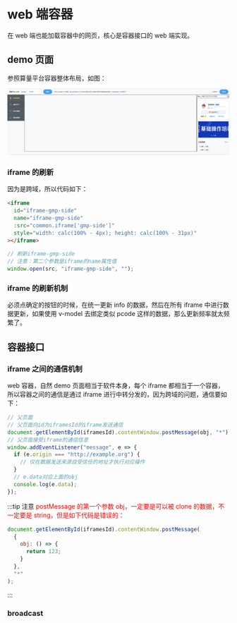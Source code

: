 # web 端容器

在 web 端也能加载容器中的网页，核心是容器接口的 web 端实现。

## demo 页面

参照算量平台容器整体布局，如图：

![图片](./img/web/1.png)

### iframe 的刷新

因为是跨域，所以代码如下：

```html
<iframe
  id="iframe-gmp-side"
  name="iframe-gmp-side"
  :src="common.iframe['gmp-side']"
  style="width: calc(100% - 4px); height: calc(100% - 31px)"
></iframe>
```

```js
// 刷新iframe-gmp-side
// 注意：第二个参数是iframe的name属性值
window.open(src, "iframe-gmp-side", "");
```

### iframe 的刷新机制

必须点确定的按钮的时候，在统一更新 info 的数据，然后在所有 iframe 中进行数据更新，如果使用 v-model 去绑定类似 pcode 这样的数据，那么更新频率就太频繁了。

## 容器接口

### iframe 之间的通信机制

web 容器，自然 demo 页面相当于软件本身，每个 iframe 都相当于一个容器，所以容器之间的通信是通过 iframe 进行中转分发的，因为跨域的问题，通信要如下：

```js
// 父页面
// 父页面向id为iframesId的iframe发送通信
document.getElementById(iframesId).contentWindow.postMessage(obj, "*");
// 父页面接受iframe的通信信息
window.addEventListener("message", e => {
  if (e.origin === "http://example.org") {
    // 仅在数据发送来源自受信任的地址才执行对应操作
  }
  // e.data对应上面的obj
  console.log(e.data);
});
```

:::tip 注意
<span style="color: red;">postMessage 的第一个参数 obj，一定要是可以被 clone 的数据，不一定要是 string，但是如下代码是错误的：</span>

```js
document.getElementById(iframesId).contentWindow.postMessage(
  {
    obj: () => {
      return 123;
    }
  },
  "*"
);
```

:::

### broadcast
